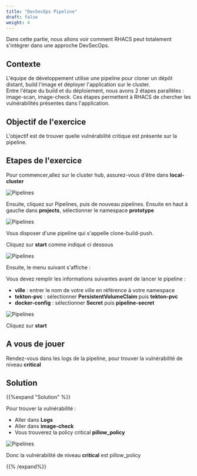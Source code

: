 ```yaml
---
title: "DevSecOps Pipeline"
draft: false
weight: 4
---
```



Dans cette partie, nous allons voir comment RHACS peut totalement s'intègrer dans une approche DevSecOps.


## Contexte


L'équipe de développement utilise une pipeline pour  cloner un dépôt distant, build l'image et déployer l'application sur le cluster.  
Entre l'étape du build et du déploiement, nous avons 2 étapes parallèles : image-scan, image-check.
Ces étapes permettent à RHACS de chercher les vulnérabilités présentes dans l'application.

## Objectif de l'exercice

L'objectif est de trouver quelle vulnérabilité critique est présente sur la pipeline.



## Etapes de l'exercice

Pour commencer,allez sur le cluster hub, assurez-vous d'être dans **local-cluster**

![Pipelines](/OPP-2023-lab-instruction.github.io/images/acm-startconsole.png)

Ensuite, cliquez sur Pipelines, puis de nouveau pipelines.
Ensuite en haut à gauche dans **projects**, sélectionner le namespace **prototype**

![Pipelines](/OPP-2023-lab-instruction.github.io/images/pipeline_menu.png)


Vous disposer d'une pipeline qui s'appelle clone-build-push.

Cliquez sur **start** comme indiqué ci dessous

![Pipelines](/OPP-2023-lab-instruction.github.io/images/start_pipeline.png)

Ensuite, le menu suivant s'affiche :

Vous devez remplir les informations suivantes avant de lancer le pipeline :

- **ville** : entrer le nom de votre ville en référence à votre namespace
- **tekton-pvc** : sélectionner **PersistentVolumeClaim** puis **tekton-pvc**
- **docker-config** : sélectionner **Secret** puis **pipeline-secret**

![Pipelines](/OPP-2023-lab-instruction.github.io/images/pipeline_ville.png)


Cliquez sur **start**

## A vous de jouer

Rendez-vous dans les logs de la pipeline, pour trouver la vulnérabilité de niveau **critical**

## Solution

{{%expand "Solution" %}}

Pour trouver la vulnérabilité :

- Aller dans **Logs**
- Aller dans **image-check**
- Vous trouverez la policy critical **pillow_policy**

![Pipelines](/OPP-2023-lab-instruction.github.io/images/screen_soluce_task.png)

Donc la vulnérabilité de niveau **critical** est pillow_policy


{{% /expand%}}



